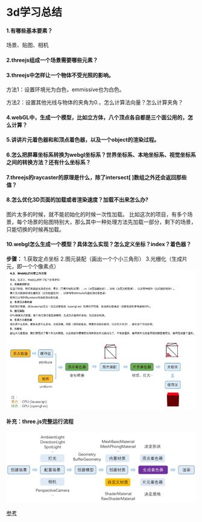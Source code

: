 # 3d学习总结
#### 1.有哪些基本要素？
场景、贴图、相机
#### 2.threejs组成一个场景需要哪些元素？

#### 3.threejs中怎样让一个物体不受光照的影响。

方法1：设置环境光为白色，emmissive也为白色。

方法2：设置其他光线与物体的夹角为0.，怎么计算法向量？怎么计算夹角？

#### 4.webGL中，生成一个模型，比如立方体，八个顶点各自都是三个面公用的，怎么计算？

#### 5.讲讲片元着色器和和顶点着色器，以及一个object的渲染过程。

#### 6.怎么把屏幕坐标系转换为webgl坐标系？世界坐标系、本地坐标系、视觉坐标系之间的转换方法？还有什么坐标系？

#### 7.threejs的raycaster的原理是什么，除了intersect[ ]数组之外还会返回那些值？

#### 8.怎么优化3D页面的加载或者渲染速度？加载不出来怎么办?
图片太多的时候，就不能初始化的时候一次性加载。
比如这次的项目，有多个场景，每个场景的贴图特别大，那么其中一种处理方法先加载一部分，剩下的场景，只能切换的时候再加载。

#### 10.webgl怎么生成一个模型？具体怎么实现？怎么定义坐标？index？着色器？
**步骤：**
1.获取定点坐标
2.图元装配（画出一个个小三角形）
3.光栅化（生成片元，即一个个像素点）
![](media/15373418515303.jpg)

#### 补充：three.js完整运行流程
![](media/15373425277371.jpg)

[参考](https://juejin.im/entry/59098a0b61ff4b0066f0ea22)

